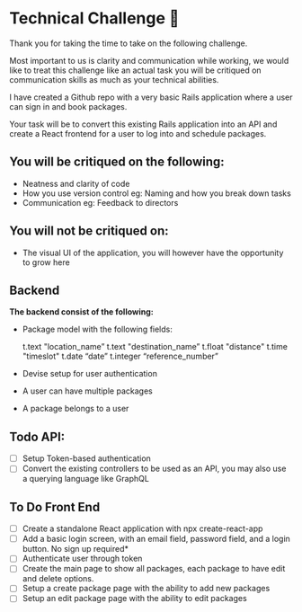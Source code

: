 # Technical Challenge 🚀

Thank you for taking the time to take on the following challenge. 

Most important to us is clarity and communication while working, we would like to treat this challenge like an actual task you will be critiqued on communication skills as much as your technical abilities.

I have created a Github repo with a very basic Rails application where a user can sign in and book packages.

Your task will be to convert this existing Rails application into an API and create a React frontend for a user to log into and schedule packages.

## You will be critiqued on the following:
- Neatness and clarity of code
- How you use version control eg: Naming and how you break down tasks
- Communication eg: Feedback to directors

## You will not be critiqued on: 
- The visual UI of the application, you will however have the opportunity to grow here

## Backend
**The backend consist of the following:**

- Package model with the following fields:

  t.text "location_name”
  t.text "destination_name”
  t.float "distance"
  t.time "timeslot"
  t.date “date”
  t.integer “reference_number”

- Devise setup for user authentication
- A user can have multiple packages
- A package belongs to a user

## Todo API:

- [ ] Setup Token-based authentication
- [ ] Convert the existing controllers to be used as an API, you may also use a querying language like GraphQL

## To Do Front End

- [ ] Create a standalone React application with npx create-react-app
- [ ] Add a basic login screen, with an email field, password field, and a login button. No sign up required*
- [ ] Authenticate user through token
- [ ] Create the main page to show all packages, each package to have edit and delete options.
- [ ] Setup a create package page with the ability to add new packages
- [ ] Setup an edit package page with the ability to edit packages
